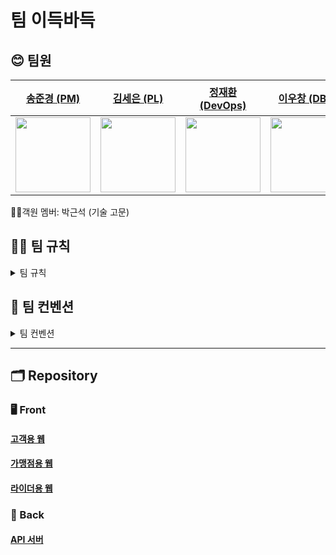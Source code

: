 # 팀 이득바득

## 😊 팀원

| [송준경 (PM)](https://github.com/chk-jk) | [김세은 (PL)](https://github.com/sseen2) | [정재환 (DevOps)](https://github.com/jaehwannnnnn) | [이우창 (DBA)](https://github.com/changi1122) | [한상희 (형상관리자)](https://github.com/sanghee00) |
|:--------:|:--------:|:------------:|:---------:| ----------- |
| <img width="120px" alt="" src="https://avatars.githubusercontent.com/u/105061501?v=4"/> | <img width="120px" alt="" src="https://avatars.githubusercontent.com/u/59137639?v=4"/>  | <img width="120px" alt="" src="https://avatars.githubusercontent.com/u/130552434?v=4"/> | <img width="120px" alt="" src="https://avatars.githubusercontent.com/u/35856754?v=4"/> | <img width="120px" alt="" src="https://avatars.githubusercontent.com/u/77792853?v=4"/> |

👨‍💻객원 멤버: 박근석 (기술 고문)

## 🤝🏻 팀 규칙

<details>
  <summary>팀 규칙</summary>

## 1. 결석 및 지각 규칙

- 사전 공유 필수 (최소 1시간 전)
    - Discord `일정-공유` 채널에 올려주세요!
- 2회 무단 결석 시 팀 회의에서 논의
    - 사전 공유 없이 10분 이상 지각 (무단 경고 1회 / 2회시 결석판정)

## 2. 분쟁 및 갈등 발생 시 중재 절차

- 팀장과 1:1 면담 → 팀장 중재 → 팀 회의에서 공유 및 조정
    - 서로의 입장이 다를 수 있습니다. 감정을 내려놓고 이성적으로 대화합시다.

<aside>
😊 실수가 많을 수 밖에 없습니다! 편안한 분위기 속에서 공유해주세요 :)

</aside>

## 3. 회의 관련

### 3-1. 월요일 미팅 (09시 15분)

- 주간 할 일 및 진행도 공유
- 그 외 간단한 안건들 공유
- 월요일 미팅 이후 데일리 스크럼 진행

### 3-2. 금요일 미팅 (16시 30분)

- 주간 한 일 정리
- 한 주간 피드백

### 3-3. 긴급 회의

회의 안건은 `#회의-안건` 채널에 올려주시면 감사하겠습니다!

## 4. 기록 관련

### 4-1. 데일리 스크럼 (일일)

<aside>
😊 수업 시작 후 소회의실에서 5분~10분간 데일리 스크럼 진행

</aside>

스크럼 내용

- 어제 한 일
- 오늘 할 일
- 막힌 점 / 도움이 필요한 점

간단히 브리핑 이후 Github `dailyScrum` Repo - `Issues` 에 업로드

하루 태스크 완료 시 `Close Issue` , `Discussion`에는 팀장이 정리해서 올립니다.

### 4-2. 주간 스크럼 (주간)

일일 스크럼을 통해 진행된 내용들을 정리하여 Notion `주간 스크럼` 채널에 올립니다.

기록자 → 팀장

### 4-3. 에러 다이어리 (버그리포트)

프로젝트 진행 중 겪은 오류나 예외 상황을 기록합니다.

해결 과정과 깨달은 점을 정리하여 discord `404-not-found` 채널에 올립니다.

### 4-4. TIL 기록

주에 최소 2개씩 TIL 기록을 discord `til` 채팅 채널에 공유해주시길 바랍니다! 우리의 학습을 위해 꾸준히 공유해주시면 감사하겠습니다.

## 5. 건의사항

프로젝트 기간 도중 불편한 점, 개선해야 할 점, 건의할 사항이 있는 경우 discord `#건의사항` 채널에 올려주시면 확인 후 반영 후 개선하겠습니다.

개인간의 건의사항이나 불편한 점은 팀장에게 DM 주시기 바랍니다.

## 6. Reward

주간 TIL 및 에러다이어리 MVP에게는 소정의 기프티콘을 지급해드릴 예정입니다! (금요일 주간미팅에서 선정)

### 6-1. 주간 MVP 선정 기준

- 에러 다이어리 공유 2건 이상
- TIL 2건 이상
- 팀원 피드백 기여도
- PR 참여/리뷰 성실도

### 6-2. Reward 선택

1주차 - 맘스터치 싸이버거 세트

## 7. 역할 및 협업 전략

### 7-1. 팀원 역할 분담표

| 역할 | Main 담당자 | Sub 담당자 | 주요 책임 |
| --- | --- | --- | --- |
| 🧭 PM (Project Manager) | 송준경 | - | 프로젝트 일정 관리, 회의 운영, 산출물 정리 및 제출 |
| 💡 PL (Project Leader) | 김세은 | 정재환 | 기술 방향성 설정, 개발 일정 조율, 기술 이슈 판단 |
| 🛢️ DBA (Database Admin) | 이우창 | 한상희 | DB 모델링, ERD 설계, 트랜잭션 및 쿼리 최적화 |
| ⚙️ DevOps | 정재환 | 송준경 | CI/CD 구축, Docker 환경 설정, 배포 및 운영 자동화 |
| 🧬 형상관리자 (Git 전략 운영) | 한상희 | 이우창 | 브랜치 전략 수립, PR/merge 관리, Git 커밋 로그 정리 |

### 7-2. 역할 간 협업 흐름

- PM ↔ 전원: 회의, 일정, 데일리/주간 스크럼 등 전반 관리 및 지원
- PL ↔ DevOps/DBA: 기술 방향성에 따른 구조 조정, 배포 설계, 성능 문제 조율
- DevOps ↔ 형상관리자: 배포 시점 조율, 브랜치 머지 순서 정리
- DBA ↔ DevOps: 배포 시 DB 마이그레이션 및 데이터 연동 관련 협업

### 7-3. 역할별 산출물 책임

| 역할 | 산출물 |
| --- | --- |
| PM | 회의록, 진행 일정표, 최종 발표자료 초안 |
| PL | 기술 설계 요약, 리팩토링 제안서, 오류 분석 정리 |
| DBA | ERD, DB 스키마 문서, 주요 쿼리 설명 |
| DevOps | CI/CD 구성 문서, Dockerfile, 배포 가이드 |
| 형상관리자 | 브랜치 전략 문서, PR 흐름 정리, 커밋 로그 요약 |

### 7-4. 리스크 대응 및 역할 조정 규칙

- 역할 담당자가 일정 불참 시 → Sub가 자동 대행
- 병목 또는 과중 발생 시 → PM이 팀원 간 업무 재분배
- 기술 난이도 높거나 병렬 진행 어려운 작업 → PL이 우선 도맡아 해결 후 공유
- 역할 갈등 또는 이견 발생 시 → PM이 중재하여 합의안 도출

### 7-5. 역할 순환 및 성장 전략

- 역할은 초기에는 지정된 구조로 운영되며, 스프린트 2회차 이후에는 팀원 희망에 따라 순환 또는 교체 가능합니다.
- 역할 변경을 통해 각자 자신의 관심 분야 또는 약점 보완 가능성 확보를 목표로 합니다.
- 역할 순환 시, 이전 역할에서 작성한 산출물/운영 노하우는 반드시 문서화하여 다음 담당자에게 인수인계합니다.

</details>


## 📖 팀 컨벤션

<details>
  <summary>팀 컨벤션</summary>

## 1. 코딩 컨벤션 (Java + Spring 기준)

| 항목 | 컨벤션 | 예시 |
| --- | --- | --- |
| 클래스명 | PascalCase | `UserController`, `OrderService` |
| 메서드명 | camelCase (동사 시작) | `getUserInfo()`, `saveOrder()` |
| 변수명 | camelCase | `userName`, `orderList` |
| 상수명 | UPPER_SNAKE_CASE | `MAX_RETRY_COUNT` |
| 패키지명 | 소문자, 생략 없는 복합어 연결 | `com.teamname.delivery.order` |
| 중괄호 위치 | 같은 줄에 열고 블록 단위 줄 바꿈 | `public void foo() {}` |
| 공백 | 연산자, 콤마 뒤 공백 | `if (a == b)` |
| 주석 | JavaDoc: Public 클래스/메서드에 작성 / 내부는 `//` | `/** 설명 */` |

> 의미 있는 공개 메서드에 JavaDoc 주석 필수, 내부 로직은 선택적으로 작성
> 

### 1-1. 디렉토리 구조 (DDD Lite + 기능 중심)

```
src/main/java/com/teamname/project
├── global          // 공통 설정, 예외 처리
├── user
│   ├── controller
│   ├── service
│   ├── repository
│   ├── domain
│   └── dto
└── order
    ├── controller
    └── ...

```

## 2. 테스트 컨벤션

<aside>
😊전제: 빠른 개발 상황에서는 테스트에 우선순위 부여

### 💡 전략 요약

- "테스트 범위는 좁게, 효과는 크게"
- 서비스 계층 중심 + 핵심 유즈케이스 우선

서비스레이어 단에서 단위 테스트 ← 필수
비즈니스 로직에 대한 단위 테스트를 중심으로 진행
시간 여유 있으면 컨트롤러 단에서 통합 테스트 진행

</aside>

### 2-1. 컨트롤러 단 테스트

| 생략 가능 | 테스트 권장 |
| --- | --- |
| 단순 라우팅, 파라미터 매핑 | 복잡한 RequestBody / 인증/인가 / 커스텀 예외 |

> ✅ 실무에서도 컨트롤러 테스트는 일부만 작성

### 2-2. 서비스 계층 테스트

- 비즈니스 로직 핵심 위치
- 리팩토링 후 안정성 확보
- Mock으로 의존성 최소화

```java
@ExtendWith(MockitoExtension.class)
class UserServiceTest {
    @Mock UserRepository userRepository;
    @InjectMocks UserService userService;

    @Test
    void 사용자_조회_성공() {
        User user = new User(1L, "준경");
        given(userRepository.findById(1L)).willReturn(Optional.of(user));
        User result = userService.getUserById(1L);
        assertEquals("준경", result.getName());
    }
}
```

### 2-3. 테스트 작성 전략

| 전략 | 설명 | 예시 |
| --- | --- | --- |
| 🎯 핵심 유즈케이스 우선 | 반드시 작동해야 할 기능 | 로그인, 결제 등 |
| 🧱 서비스 계층 중심 | DB 상호작용 포함 영역 | Repository는 Mock |
| ⚠️ 에러/예외 처리 | 잘못된 요청 시 로직 확인 | 존재하지 않는 ID 등 |
| 📦 TLD 허용 | 테스트 후 보완 가능 | `// TODO:` 명시 |

### 2-4. 팀 테스트 규칙

```markdown
- 서비스 계층 테스트는 필수 (Mock 사용)
- 컨트롤러 테스트는 인증/예외 등 필수 항목만 작성
- 테스트 클래스명: XyzServiceTest
- Given - When - Then 구조 유지
- 미작성 시 TODO 또는 @Disabled 명시
```

### 2-5. 테스트 최소 템플릿

```java
@Test
@DisplayName("로그인 성공 시 사용자 정보 반환")
void loginSuccess() {
    // Given
    LoginRequest req = new LoginRequest("id", "pw");
    given(authService.login(req)).willReturn(token);

    // When
    String result = authService.login(req);

    // Then
    assertThat(result).isNotNull();
}

```

## 3. 어노테이션 컨벤션

### 3-1. 클래스 단위

| 용도 | 어노테이션 | 주의사항 |
| --- | --- | --- |
| Controller | @RestController | @Controller + @ResponseBody 간략화 |
| Service | @Service | 비즈니스 로직 위치 |
| Repository | @Repository | 예외 변환 포함 |
| Config | @Configuration | 설정 클래스 전용 |
| 기타 빈 | @Component | 구체 어노테이션 없는 경우만 사용 |
| 생성자 주입 | @RequiredArgsConstructor | Lombok 사용, final 필드만 |

### 3-2. 메서드 단위

| 용도 | 어노테이션 | 주의사항 |
| --- | --- | --- |
| API 경로 | @GetMapping 등 | 명확한 HTTP 메서드 구분 |
| 요청 파라미터 | @RequestBody 등 | 생략 금지 |
| 권한 처리 | @PreAuthorize | Security 권한 처리 |
| 예외 처리 | @RestControllerAdvice | 전역 처리 구분 필요 |
| 트랜잭션 | @Transactional | readOnly 분리 명시 |

### 3-3. 필드/생성자 단위

| 어노테이션 | 용도 | 주의사항 |
| --- | --- | --- |
| @Autowired | 의존성 주입 | 생성자 주입 권장 |
| @Value | 설정 주입 | yml 변수명 명시 |
| Lombok | @Builder, @Getter 등 | 팀 내 일관성 유지 필요 |

### 3-4. 어노테이션 사용 원칙

```markdown
- 모든 클래스에 역할 어노테이션 명시
- 생성자 주입 + Lombok 사용 통일 (@RequiredArgsConstructor)
- REST API 경로는 HTTP 메서드 어노테이션 사용
- 파라미터 어노테이션 생략 금지
- 예외는 @RestControllerAdvice 기반 처리
- @Transactional은 서비스 계층에만 사용 (readOnly 여부 포함)
- Lombok 사용 범위는 사전 합의하여 통일
```

## 4. 브랜치 및 PR 규칙

### 4-1. 브랜치 명명

| 유형 | 접두어 | 예시 |
| --- | --- | --- |
| 기능 | `feat/` | `feat/order-api` |
| 버그 수정 | `fix/` | `fix/order-404-error` |
| 문서 | `docs/` | `docs/swagger-update` |
| 설정 | `chore/` | `chore/docker-setup` |
| 테스트 | `test/` | `test/user-service` |
| 리팩토링 | `refactor/` | `refactor/user-controller` |

> 이슈 번호 연결 예시: `feature/#11-order-api`
> 

### 4-2. 머지 규칙

| 항목 | 설명 |
| --- | --- |
| 병합 흐름 | `feature/*` → `dev` → `main`  |
| `main` 직접 머지 금지 | `dev` 통합 후 `main`반영 |
| PR 리뷰 필수 | 1명 이상 리뷰 필요 |
| 팀장 승인 | 리뷰 후 팀장 머지, 부재 시 2명 이상 확인 |
| 머지 방식 | **Squash Merge** 사용 권장 |
| 충돌 발생 | 작성자가 해결 후 다시 PR |
| 보호 브랜치 | `main/dev`에 Branch Protection 설정 |

### Squash Merge 요약

- 여러 커밋을 하나로 압축하여 머지
- 커밋 로그 간결, 리뷰 목적 명확
- 기능 단위로 revert 가능

```markdown
- 모든 feature 브랜치는 dev로 Squash Merge
- 커밋 메시지는 기능 단위 요약 + 이슈번호 포함
  예: feat: 로그인 기능 구현 (#5)
- main 브랜치는 dev에서만 머지
```

## 5. 커밋 컨벤션 (Semantic Commit)

### 5-1. 형식: `<type>(<scope>): <subject>`

> scope는 선택, subject는 현재 시제로
> 

### 5-2. 주요 타입

| 타입 | 설명 |
| --- | --- |
| feat | 새로운 기능 |
| fix | 버그 수정 |
| docs | 문서 수정 |
| style | 코드 포맷팅 (기능 변화 없음) |
| refactor | 리팩토링 |
| test | 테스트 추가/수정 |
| chore | 설정 변경, 빌드 작업 등 |

```bash
feat: 결제 기능 추가
fix(login): 잘못된 비밀번호 처리 로직 수정
```

### 5-3. 작성 원칙

- 한글로 명확히 작성 ("의미 없는 메시지 지양")
- 현재 시제, 간결하고 목적 명확하게 작성
- 기능 단위로 커밋 구분

</details>

---

## 🗂️ Repository

### 🖥️ Front

#### [고객용 웹](https://github.com/Iduk-Baduk/itseats-web-customer)

#### [가맹점용 웹](https://github.com/Iduk-Baduk/itseats-web-owner)

#### [라이더용 웹](https://github.com/Iduk-Baduk/itseats-web-rider)


### 💾 Back

#### [API 서버](https://github.com/Iduk-Baduk/itseats-server)
